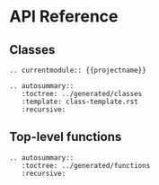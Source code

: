# API Reference

## Classes

```{eval-rst}
.. currentmodule:: {{projectname}}

.. autosummary::
   :toctree: ../generated/classes
   :template: class-template.rst
   :recursive:

```

## Top-level functions

```{eval-rst}
.. autosummary::
   :toctree: ../generated/functions
   :recursive:
```